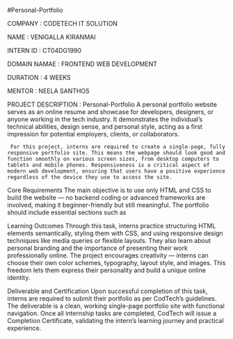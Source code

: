 #Personal-Portfolio

COMPANY : CODETECH IT SOLUTION

NAME : VENIGALLA KIRANMAI

INTERN ID : CT04DG1990

DOMAIN NAMAE : FRONTEND WEB DEVELOPMENT

DURATION : 4 WEEKS

MENTOR : NEELA SANTHOS

PROJECT DESCRIPTION :  Personal-Portfolio
     A personal portfolio website serves as an online resume and showcase for developers, designers, or anyone working in the tech industry. It demonstrates the individual’s technical abilities, design sense, and personal style, acting as a first impression for potential employers, clients, or collaborators.
     
     For this project, interns are required to create a single-page, fully responsive portfolio site. This means the webpage should look good and function smoothly on various screen sizes, from desktop computers to tablets and mobile phones. Responsiveness is a critical aspect of modern web development, ensuring that users have a positive experience regardless of the device they use to access the site.
     
Core Requirements
      The main objective is to use only HTML and CSS to build the website — no backend coding or advanced frameworks are involved, making it beginner-friendly but still meaningful. The portfolio should include essential sections such as
      
Learning Outcomes
      Through this task, interns practice structuring HTML elements semantically, styling them with CSS, and using responsive design techniques like media queries or flexible layouts. They also learn about personal branding and the importance of presenting their work professionally online.
      The project encourages creativity — interns can choose their own color schemes, typography, layout style, and images. This freedom lets them express their personality and build a unique online identity.
      
Deliverable and Certification
      Upon successful completion of this task, interns are required to submit their portfolio as per CodTech’s guidelines. The deliverable is a clean, working single-page portfolio site with functional navigation. Once all internship tasks are completed, CodTech will issue a Completion Certificate, validating the intern’s learning journey and practical experience.

